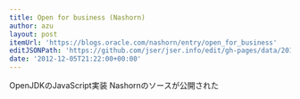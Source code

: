 ```yaml
---
title: Open for business (Nashorn)
author: azu
layout: post
itemUrl: 'https://blogs.oracle.com/nashorn/entry/open_for_business'
editJSONPath: 'https://github.com/jser/jser.info/edit/gh-pages/data/2012/12/index.json'
date: '2012-12-05T21:22:00+00:00'
---
```

OpenJDKのJavaScript実装 Nashornのソースが公開された
